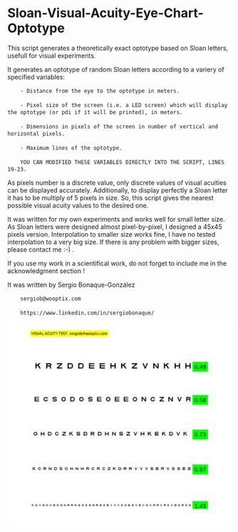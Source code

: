 # Sloan-Visual-Acuity-Eye-Chart-Optotype
This script generates a theoretically exact optotype based on Sloan letters, usefull for visual experiments.

It generates an optotype of random Sloan letters according to a variery of specified variables:

        - Distance from the eye to the optotype in meters.
        
        - Pixel size of the screen (i.e. a LED screen) which will display the optotype (or pdi if it will be printed), in meters.
        
        - Dimensions in pixels of the screen in number of vertical and horizontal pixels.
        
        - Maximum lines of the optotype.
        
        YOU CAN MODIFIED THESE VARIABLES DIRECTLY INTO THE SCRIPT, LINES 19-23.
        
        
As pixels number is a discrete value, only discrete values of visual acuities can be displayed accurately. Additionally, to display perfectly a Sloan letter it has to be multiply of 5 pixels in size. So, this script gives the nearest possible visual acuity values to the desired one.

It was written for my own experiments and works well for small letter size. As Sloan letters were designed almost pixel-by-pixel, I designed a 45x45 pixels version. Interpolation to smaller size works fine, I have no tested interpolation to a very big size. If there is any problem with bigger sizes, please contact me :-) .

If you use my work in a scientifical work, do not forget to include me in the acknowledgment section !

It was written by Sergio Bonaque-González

        sergiob@wooptix.com
        
        https://www.linkedin.com/in/sergiobonaque/






![My image1](/imgs/figure1.jpg)   
